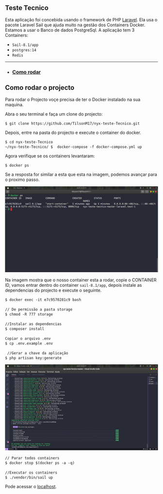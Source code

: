 ## Teste Tecnico

Esta aplicação foi concebida usando o framework de PHP [Laravel](https://laravel.com/). Ela usa o pacote Laravel Sail que ajuda muito na gestão dos Containers Docker. Estamos a usar o Banco de dados PostgreSql.
A aplicação tem 3 Containers:
    
- `Sail-8.1/app`
- `postgres:14`
- `Redis`


---

 - ### [Como rodar](#como-rodar-o-projecto)




 ## Como rodar o projecto

Para rodar o Projecto voçe precisa de ter o Docker instalado na sua maquina.

Abra o seu terminal e faça um clone do projecto:

    $ git clone https://github.com/TilsonM17/nyx-teste-Tecnico.git

Depois, entre na pasta do projecto e execute o container do docker.

    $ cd nyx-teste-Tecnico
    ~/nyx-teste-Tecnico/ $  docker-compose -f docker-compose.yml up 

Agora verifique se os containers levantaram:
    
    $ docker ps

Se a resposta for similar a esta que esta na imagem, podemos avançar para o proximo passo.

![Imagem do terminal](./resources/img/terminal.png)

Na imagem mostra que o nosso container esta a rodar, copie o CONTAINER ID, vamos entrar dentro do container `sail-8.1/app`, depois instale as dependencias do projecto e execute o seguinte.

    $ docker exec -it e7c9570281c9 bash 

    // De permissão a pasta storage
    $ chmod -R 777 storage

    //Instalar as dependencias
    $ composer install

    Copiar o arquivo .env
    $ cp .env.example .env

     //Gerar a chave da aplicação
    $ php artisan key:generate




![Imagem da instalação](./resources/img/2.png)

    // Parar todos containers
    $ docker stop $(docker ps -a -q)

    //Executar os containers
    $ ./vendor/bin/sail up 


Pode acessar o [localhost](http://localhost).